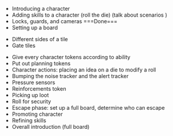 * Introducing a character
* Adding skills to a character (roll the die)
(talk about scenarios )
* Locks, guards, and cameras
===Done===
* Setting up a board
 - Different sides of a tile
 - Gate tiles
* Give every character tokens according to ability
* Put out planning tokens
* Character actions: placing an idea on a die to modify a roll
* Bumping the noise tracker and the alert tracker
* Pressure sensors
* Reinforcements token
* Picking up loot
* Roll for security
* Escape phase: set up a full board, determine who can escape
* Promoting character
* Refining skills
* Overall introduction (full board)
